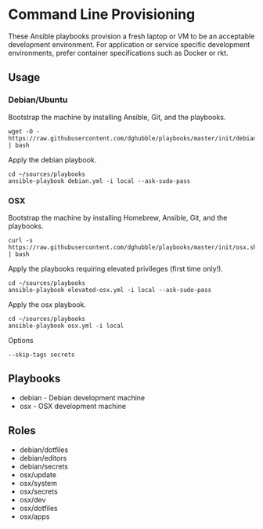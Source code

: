 
# Command Line Provisioning

These Ansible playbooks provision a fresh laptop or VM to be an acceptable development environment. For application or service specific development environments, prefer container specifications such as Docker or rkt.

## Usage

### Debian/Ubuntu

Bootstrap the machine by installing Ansible, Git, and the playbooks.

    wget -O - https://raw.githubusercontent.com/dghubble/playbooks/master/init/debian.sh | bash

Apply the debian playbook.

    cd ~/sources/playbooks
    ansible-playbook debian.yml -i local --ask-sudo-pass 

### OSX

Bootstrap the machine by installing Homebrew, Ansible, Git, and the playbooks.

    curl -s https://raw.githubusercontent.com/dghubble/playbooks/master/init/osx.sh | bash

Apply the playbooks requiring elevated privileges (first time only!).

	cd ~/sources/playbooks
	ansible-playbook elevated-osx.yml -i local --ask-sudo-pass

Apply the osx playbook.

	cd ~/sources/playbooks
	ansible-playbook osx.yml -i local

Options

	--skip-tags secrets

## Playbooks

* debian - Debian development machine
* osx - OSX development machine

## Roles

* debian/dotfiles
* debian/editors
* debian/secrets
* osx/update
* osx/system
* osx/secrets
* osx/dev
* osx/dotfiles
* osx/apps
